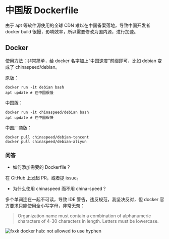 # 中国版 Dockerfile

由于 apt 等软件源使用的全球 CDN 难以在中国备案落地，导致中国开发者 docker build 很慢，影响效率，所以需要修改为国内源，进行加速。

## Docker

使用方法：非常简单，给 docker 名字加上“中国速度”前缀即可，比如 debian 变成了 chinaspeed/debian。

原版：

```
docker run -it debian bash
apt update # 在中国很慢
```

中国版：

```
docker run -it chinaspeed/debian bash
apt update # 在中国很快
```

中国厂商版：

```
docker pull chinaspeed/debian-tencent
docker pull chinaspeed/debian-aliyun
```

### 问答

- 如何添加需要的 Dockerfile？

在 GitHub 上发起 PR，或者提 issue。

- 为什么使用 chinaspeed 而不用 china-speed？

多个单词连在一起不可读，导致 IDE 警告，违反规范，我坚决反对，但 docker 官方要求只能使用全小写字母，非常无奈：

> Organization name must contain a combination of alphanumeric characters of 4-30 characters in length. Letters must be lowercase.

![fxxk docker hub: not allowed to use hyphen](https://user-images.githubusercontent.com/4971414/69003680-45fdb300-0941-11ea-82ab-739a4d686589.png)
